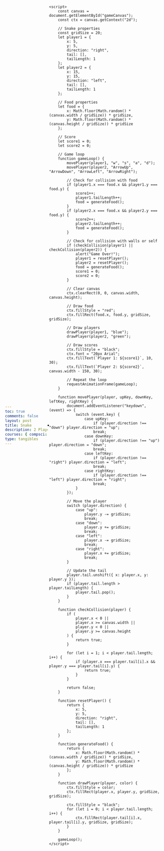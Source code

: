 ```yaml
---
toc: true
comments: false
layout: post
title: Snake
description: 2 Player Snake
courses: { compsci: {week: 5} }
type: tangibles
---
```


<!DOCTYPE html>
<html lang="en">
<head>
    <meta charset="UTF-8">
    <meta name="viewport" content="width=device-width, initial-scale=1.0">
    <title>Two-Player Snake Game</title>
    <style>
        body {
            display: flex;
            justify-content: center;
            align-items: center;
            height: 100vh;
            margin: 0;
        }
        canvas {
            border: 2px solid black;
        }
    </style>
</head>
<body>
    <canvas id="gameCanvas" width="400" height="400"></canvas>

    <script>
        const canvas = document.getElementById("gameCanvas");
        const ctx = canvas.getContext("2d");

        // Snake properties
        const gridSize = 20;
        let player1 = {
            x: 5,
            y: 5,
            direction: "right",
            tail: [],
            tailLength: 1
        };
        let player2 = {
            x: 15,
            y: 15,
            direction: "left",
            tail: [],
            tailLength: 1
        };

        // Food properties
        let food = {
            x: Math.floor(Math.random() * (canvas.width / gridSize)) * gridSize,
            y: Math.floor(Math.random() * (canvas.height / gridSize)) * gridSize
        };

        // Score
        let score1 = 0;
        let score2 = 0;

        // Game loop
        function gameLoop() {
            movePlayer(player1, "w", "s", "a", "d");
            movePlayer(player2, "ArrowUp", "ArrowDown", "ArrowLeft", "ArrowRight");

            // Check for collision with food
            if (player1.x === food.x && player1.y === food.y) {
                score1++;
                player1.tailLength++;
                food = generateFood();
            }
            if (player2.x === food.x && player2.y === food.y) {
                score2++;
                player2.tailLength++;
                food = generateFood();
            }

            // Check for collision with walls or self
            if (checkCollision(player1) || checkCollision(player2)) {
                alert("Game Over!");
                player1 = resetPlayer();
                player2 = resetPlayer();
                food = generateFood();
                score1 = 0;
                score2 = 0;
            }

            // Clear canvas
            ctx.clearRect(0, 0, canvas.width, canvas.height);

            // Draw food
            ctx.fillStyle = "red";
            ctx.fillRect(food.x, food.y, gridSize, gridSize);

            // Draw players
            drawPlayer(player1, "blue");
            drawPlayer(player2, "green");

            // Draw scores
            ctx.fillStyle = "black";
            ctx.font = "20px Arial";
            ctx.fillText(`Player 1: ${score1}`, 10, 30);
            ctx.fillText(`Player 2: ${score2}`, canvas.width - 150, 30);

            // Repeat the loop
            requestAnimationFrame(gameLoop);
        }

        function movePlayer(player, upKey, downKey, leftKey, rightKey) {
            document.addEventListener("keydown", (event) => {
                switch (event.key) {
                    case upKey:
                        if (player.direction !== "down") player.direction = "up";
                        break;
                    case downKey:
                        if (player.direction !== "up") player.direction = "down";
                        break;
                    case leftKey:
                        if (player.direction !== "right") player.direction = "left";
                        break;
                    case rightKey:
                        if (player.direction !== "left") player.direction = "right";
                        break;
                }
            });

            // Move the player
            switch (player.direction) {
                case "up":
                    player.y -= gridSize;
                    break;
                case "down":
                    player.y += gridSize;
                    break;
                case "left":
                    player.x -= gridSize;
                    break;
                case "right":
                    player.x += gridSize;
                    break;
            }

            // Update the tail
            player.tail.unshift({ x: player.x, y: player.y });
            if (player.tail.length > player.tailLength) {
                player.tail.pop();
            }
        }

        function checkCollision(player) {
            if (
                player.x < 0 ||
                player.x >= canvas.width ||
                player.y < 0 ||
                player.y >= canvas.height
            ) {
                return true;
            }

            for (let i = 1; i < player.tail.length; i++) {
                if (player.x === player.tail[i].x && player.y === player.tail[i].y) {
                    return true;
                }
            }

            return false;
        }

        function resetPlayer() {
            return {
                x: 5,
                y: 5,
                direction: "right",
                tail: [],
                tailLength: 1
            };
        }

        function generateFood() {
            return {
                x: Math.floor(Math.random() * (canvas.width / gridSize)) * gridSize,
                y: Math.floor(Math.random() * (canvas.height / gridSize)) * gridSize
            };
        }

        function drawPlayer(player, color) {
            ctx.fillStyle = color;
            ctx.fillRect(player.x, player.y, gridSize, gridSize);

            ctx.fillStyle = "black";
            for (let i = 0; i < player.tail.length; i++) {
                ctx.fillRect(player.tail[i].x, player.tail[i].y, gridSize, gridSize);
            }
        }

        gameLoop();
    </script>
</body>
</html>
